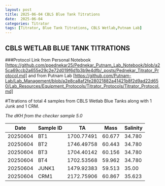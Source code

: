 ```yaml
---
layout: post
title: 2025-06-04 CBLS Blue Tank Titrations
date:  2025-06-04 
categories: Titrator
tags: [Titrator, Blue Tank Titrations, CBLS Wetlab,Putnam Lab]
---
```

## CBLS WETLAB BLUE TANK TITRATIONS

###Protocol Link from Personal Notebook [https://github.com/ppednekar25/Pednekar_Putnam_Lab_Notebook/blob/a25ca69ccb2a655e29c2e72d019f6d1b3b9e4dfb/_posts/Pednekar_Titrator_Protocol.md] and from Putnam Lab [https://github.com/Putnam-Lab/Lab_Management/blob/a2e8ca8af2fe28021882a41421b8f2d9ad22d650/Lab_Resources/Equipment_Protocols/Titrator_Protocols/Titrator_Protocol.md]

#Titrations of total 4 samples from CBLS Wetlab Blue Tanks along with 1 Junk and 1 CRM.

 *The dKH from the checker sample 5.0*
 
 
 |Date | Sample ID                   | TA | Mass | Salinity |
|-----------|---------------------------|------------|------------|--------------|
| 20250604 | BT1	|  1700.77491    | 60.677  |   34.780 |
| 20250604 | BT2  |  1746.49758   |   60.443  | 34.780  |
| 20250604 | BT3  | 1704.40142  | 60.156      |   34.780      |
| 20250604 | BT4  |   1702.53568     | 59.962  |  34.780     |
| 20250604 | JUNK1 |   1479.92383  | 59.513       |   35.00      |
| 20250604 | CRM1 |   2172.75906    | 60.867  |      35.623    |
